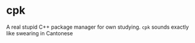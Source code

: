 cpk
===
A real stupid C++ package manager for own studying. `cpk` sounds exactly like swearing in Cantonese

